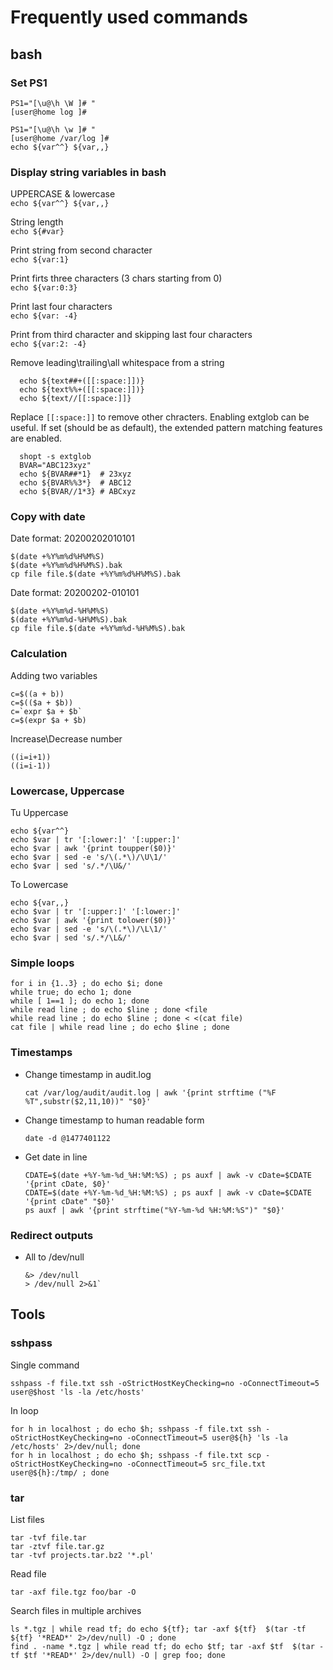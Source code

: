 # Frequently used commands

## bash

### Set PS1

    PS1="[\u@\h \W ]# "
    [user@home log ]#
    
    PS1="[\u@\h \w ]# "
    [user@home /var/log ]#
    echo ${var^^} ${var,,}

### Display string variables in bash

UPPERCASE & lowercase  
`echo ${var^^} ${var,,}`

String length  
`echo ${#var}`

Print string from second character  
`echo ${var:1}`

Print firts three characters (3 chars starting from 0)  
`echo ${var:0:3}`

Print last four characters  
`echo ${var: -4}`

Print from third character and skipping last four characters  
`echo ${var:2: -4}`

Remove leading\trailing\all whitespace from a string

      echo ${text##+([[:space:]])}
      echo ${text%%+([[:space:]])}
      echo ${text//[[:space:]]}

Replace `[[:space:]]` to remove other chracters. Enabling extglob can be useful. If set (should be as default), the extended pattern matching features are enabled.

      shopt -s extglob
      BVAR="ABC123xyz"
      echo ${BVAR##*1}  # 23xyz
      echo ${BVAR%%3*}  # ABC12
      echo ${BVAR//1*3} # ABCxyz

### Copy with date

Date format: 20200202010101

    $(date +%Y%m%d%H%M%S)
    $(date +%Y%m%d%H%M%S).bak
    cp file file.$(date +%Y%m%d%H%M%S).bak

Date format: 20200202-010101

    $(date +%Y%m%d-%H%M%S)
    $(date +%Y%m%d-%H%M%S).bak
    cp file file.$(date +%Y%m%d-%H%M%S).bak

### Calculation

Adding two variables

    c=$((a + b))
    c=$(($a + $b))
    c=`expr $a + $b`
    c=$(expr $a + $b)

Increase\Decrease number

    ((i=i+1))
    ((i=i-1))

### Lowercase, Uppercase
  
Tu Uppercase

    echo ${var^^} 
    echo $var | tr '[:lower:]' '[:upper:]'
    echo $var | awk '{print toupper($0)}'
    echo $var | sed -e 's/\(.*\)/\U\1/'
    echo $var | sed 's/.*/\U&/'

To Lowercase

    echo ${var,,}
    echo $var | tr '[:upper:]' '[:lower:]'
    echo $var | awk '{print tolower($0)}'
    echo $var | sed -e 's/\(.*\)/\L\1/'
    echo $var | sed 's/.*/\L&/'

### Simple loops

    for i in {1..3} ; do echo $i; done
    while true; do echo 1; done
    while [ 1==1 ]; do echo 1; done
    while read line ; do echo $line ; done <file
    while read line ; do echo $line ; done < <(cat file)
    cat file | while read line ; do echo $line ; done

### Timestamps

- Change timestamp in audit.log

      cat /var/log/audit/audit.log | awk '{print strftime ("%F %T",substr($2,11,10))" "$0}'

- Change timestamp to human readable form

      date -d @1477401122

- Get date in line

      CDATE=$(date +%Y-%m-%d_%H:%M:%S) ; ps auxf | awk -v cDate=$CDATE '{print cDate, $0}'
      CDATE=$(date +%Y-%m-%d_%H:%M:%S) ; ps auxf | awk -v cDate=$CDATE '{print cDate" "$0}'
      ps auxf | awk '{print strftime("%Y-%m-%d %H:%M:%S")" "$0}'

### Redirect outputs

- All to /dev/null

      &> /dev/null
      > /dev/null 2>&1`

## Tools

### sshpass

Single command

    sshpass -f file.txt ssh -oStrictHostKeyChecking=no -oConnectTimeout=5 user@$host 'ls -la /etc/hosts'

In loop

    for h in localhost ; do echo $h; sshpass -f file.txt ssh -oStrictHostKeyChecking=no -oConnectTimeout=5 user@${h} 'ls -la /etc/hosts' 2>/dev/null; done
    for h in localhost ; do echo $h; sshpass -f file.txt scp -oStrictHostKeyChecking=no -oConnectTimeout=5 src_file.txt user@${h}:/tmp/ ; done

### tar

List files

    tar -tvf file.tar
    tar -ztvf file.tar.gz
    tar -tvf projects.tar.bz2 '*.pl'

Read file

    tar -axf file.tgz foo/bar -O

Search files in multiple archives

    ls *.tgz | while read tf; do echo ${tf}; tar -axf ${tf}  $(tar -tf ${tf} '*READ*' 2>/dev/null) -O ; done
    find . -name *.tgz | while read tf; do echo $tf; tar -axf $tf  $(tar -tf $tf '*READ*' 2>/dev/null) -O | grep foo; done

